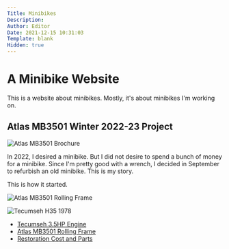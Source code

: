 ```yaml
---
Title: Minibikes
Description: 
Author: Editor
Date: 2021-12-15 10:31:03
Template: blank
Hidden: true
---
```

# A Minibike Website
This is a website about minibikes. Mostly, it's about minibikes I'm working on.

## Atlas MB3501 Winter 2022-23 Project

![Atlas MB3501 Brochure](%assets_url%/altas-mb3501-1.jpg)

In 2022, I desired a minibike. But I did not desire to spend a bunch of money for a minibike. Since I'm pretty good with a wrench, I decided in September to refurbish an old minibike. This is my story.

This is how it started.

![Atlas MB3501 Rolling Frame](%assets_url%/atlas-rolling-frame.png)

![Tecumseh H35 1978](%assets_url%/tecumseh-engine-35.png)

* [Tecumseh 3.5HP Engine](atlas-mb3501-mini-bike-engine)
* [Atlas MB3501 Rolling Frame](atlas-mb3501-mini-bike-frame)
* [Restoration Cost and Parts](atlas-mb3501-mini-bike-parts-cost)